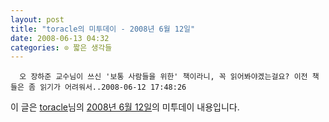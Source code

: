 ```yaml
---
layout: post
title: "toracle의 미투데이 - 2008년 6월 12일"
date: 2008-06-13 04:32
categories: ⊙ 짧은 생각들
---
```



    
      오 장하준 교수님이 쓰신 '보통 사람들을 위한' 책이라니, 꼭 읽어봐야겠는걸요? 이전 책들은 좀 읽기가 어려워서..2008-06-12 17:48:26

    
    

이 글은 [toracle](http://me2day.net/toracle)님의 [2008년 6월 12일](http://me2day.net/toracle/2008/06/12#08:48:26)의 미투데이 내용입니다.


   
       
